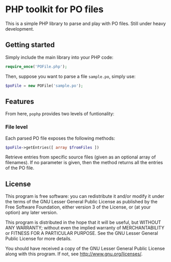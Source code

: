 PHP toolkit for PO files
========================

This is a simple PHP library to parse and play with PO files. Still under heavy development.

Getting started
---------------

Simply include the main library into your PHP code:
```php
require_once('POFile.php');
```

Then, suppose you want to parse a file ```sample.po```, simply use:
```php
$poFile = new POFile('sample.po');
```

Features
--------

From here, ```pophp``` provides two levels of funtionality: 

### File level ###

Each parsed PO file exposes the following methods: 

```php
$poFile->getEntries([ array $fromFiles ])
```
Retrieve entries from specific source files (given as an optional array of filenames).
If no parameter is given, then the method returns all the entries of the PO file.

License
-------

This program is free software: you can redistribute it and/or modify
it under the terms of the GNU Lesser General Public License as published by
the Free Software Foundation, either version 3 of the License, or
(at your option) any later version.

This program is distributed in the hope that it will be useful,
but WITHOUT ANY WARRANTY; without even the implied warranty of
MERCHANTABILITY or FITNESS FOR A PARTICULAR PURPOSE.  See the
GNU Lesser General Public License for more details.

You should have received a copy of the GNU Lesser General Public License
along with this program.  If not, see <http://www.gnu.org/licenses/>.



